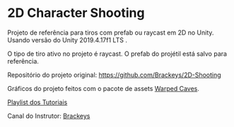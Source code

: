 # 2D Character Shooting

Projeto de referência para tiros com prefab ou raycast em 2D no Unity.
Usando versão do Unity 2019.4.17f1 LTS .

O tipo de tiro ativo no projeto é raycast. O prefab do projétil está salvo para referência.

Repositório do projeto original: https://github.com/Brackeys/2D-Shooting

Gráficos do projeto feitos com o pacote de assets [Warped Caves](https://assetstore.unity.com/packages/2d/characters/warped-caves-103250).

[Playlist dos Tutoriais](https://www.youtube.com/watch?v=on9nwbZngyw&list=PLPV2KyIb3jR6TFcFuzI2bB7TMNIIBpKMQ)

Canal do Instrutor: [Brackeys](http://youtube.com/brackeys)
